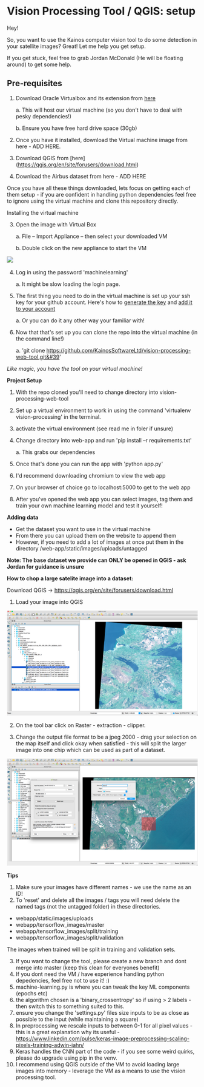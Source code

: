 # Vision Processing Tool / QGIS: setup

Hey!

So, you want to use the Kainos computer vision tool to do some detection in your satellite images? Great! Let me help you get setup.

If you get stuck, feel free to grab Jordan McDonald (He will be floating around) to get some help.


## Pre-requisites

1. Download Oracle Virtualbox and its extension from [here](https://www.virtualbox.org/wiki/Downloads) 

      a. This will host our virtual machine (so you don&#39;t have to deal with pesky dependencies!) 
      
      b. Ensure you have free hard drive space (30gb)
      
2. Once you have it installed, download the Virtual machine image from here - ADD HERE.

3. Download QGIS from [here] (https://qgis.org/en/site/forusers/download.html)

4. Download the Airbus dataset from here - ADD HERE


Once you have all these things downloaded, lets focus on getting each of them setup - if you are confident in handling python dependencies feel free to ignore using the virtual machine and clone this repository directly.

Installing the virtual machine



3. Open the image with Virtual Box 

      a. File – Import Appliance – then select your downloaded VM
      
      b. Double click on the new appliance to start the VM
  
![](https://i.imgur.com/VM8tRFP.png)

4. Log in using the password &#39;machinelearning&#39;

      a. It might be slow loading the login page.
      
5. The first thing you need to do in the virtual machine is set up your ssh key for your github account. Here&#39;s how to [generate the key](https://help.github.com/articles/generating-a-new-ssh-key-and-adding-it-to-the-ssh-agent/) and [add it to your account](https://help.github.com/articles/adding-a-new-ssh-key-to-your-github-account/)
      
      a. Or you can do it any other way your familiar with!
      
6. Now that that&#39;s set up you can clone the repo into the virtual machine (in the command line!)

      a. &#39;git clone https://github.com/KainosSoftwareLtd/vision-processing-web-tool.git&#39'

_Like magic, you have the tool on your virtual machine!_


**Project Setup**

1. With the repo cloned you&#39;ll need to change directory into vision-processing-web-tool
2. Set up a virtual environment to work in using the command &#39;virtualenv vision-processing&#39; in the terminal.
3. activate the virtual environment (see read me in foler if unsure)
4. Change directory into web-app and run &#39;pip install –r requirements.txt&#39;
  
      a. This grabs our dependencies
  
5. Once that&#39;s done you can run the app with &#39;python app.py&#39;
6. I&#39;d recommend downloading chromium to view the web app
7. On your browser of choice go to localhost:5000 to get to the web app
8. After you&#39;ve opened the web app you can select images, tag them and train your own machine learning model and test it yourself!

**Adding data**

- Get the dataset you want to use in the virtual machine
- From there you can upload them on the website to append them
- However, if you need to add a lot of images at once put them in the directory /web-app/static/images/uploads/untagged

**Note: The base dataset we provide can ONLY be opened in QGIS - ask Jordan for guidance is unsure**

**How to chop a large satelite image into a dataset:**

Download QGIS -> https://qgis.org/en/site/forusers/download.html

1. Load your image into QGIS

!["How to open a satellite image"](https://github.com/KainosSoftwareLtd/vision-processing-web-tool/blob/master/Screen%20Shot%202018-02-13%20at%2009.15.48.png?raw=true)

2. On the tool bar click on Raster - extraction - clipper.

3. Change the output file format to be a jpeg 2000 - drag your selection on the map itself and click okay when satisfied - this will split the larger image into one chip which can be used as part of a dataset.

!["How to crop a satellite image"](https://github.com/KainosSoftwareLtd/vision-processing-web-tool/blob/master/Screen%20Shot%202018-02-13%20at%2009.24.07.png?raw=true)

**Tips**
1. Make sure your images have different names - we use the name as an ID!
2. To 'reset' and delete all the images / tags you will need delete the named tags (not the untagged folder) in these directories.

- webapp/static/images/uploads
- webapp/tensorflow_images/master
- webapp/tensorflow_images/split/training
- webapp/tensorflow_images/split/validation

The images when trained will be split in training and validation sets.

3. If you want to change the tool, please create a new branch and dont merge into master (keep this clean for everyones benefit)
4. If you dont need the VM / have experience handling python depedencies, feel free not to use it! :)
5. machine-learning.py is where you can tweak the key ML components (epochs etc)
6. the algorithm chosen is a 'binary_crossentropy' so if using > 2 labels - then switch this to something suited to this.
7. ensure you change the 'settings.py' files size inputs to be as close as possible to the input (while maintaining a square)
8. In preprocessing we rescale inputs to between 0-1 for all pixel values - this is a great explanation why its useful - https://www.linkedin.com/pulse/keras-image-preprocessing-scaling-pixels-training-adwin-jahn/
9. Keras handles the CNN part of the code - if you see some weird quirks, please do upgrade using pip in the venv.
10. I recommend using QGIS outside of the VM to avoid loading large images into memory - leverage the VM as a means to use the vision processing tool.
